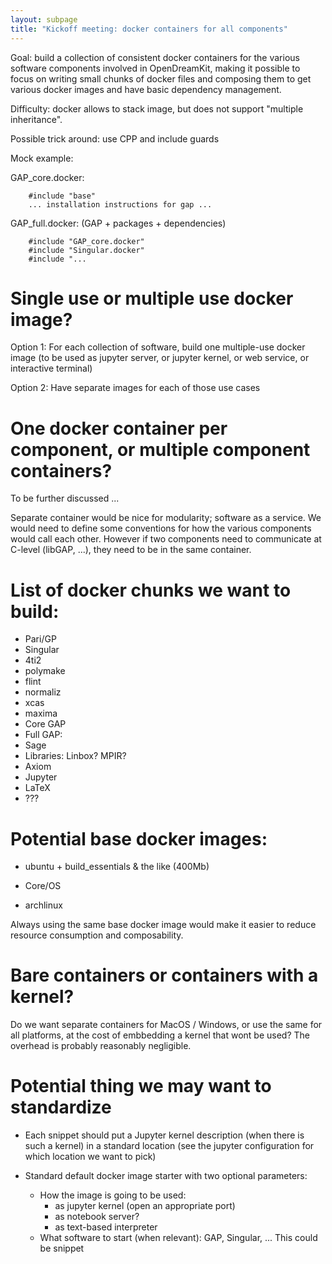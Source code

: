 ```yaml
---
layout: subpage
title: "Kickoff meeting: docker containers for all components"
---
```


Goal: build a collection of consistent docker containers for the
various software components involved in OpenDreamKit, making it
possible to focus on writing small chunks of docker files and
composing them to get various docker images and have basic dependency
management.

Difficulty: docker allows to stack image, but does not support
"multiple inheritance".

Possible trick around: use CPP and include guards

Mock example:

GAP_core.docker:

        #include "base"
        ... installation instructions for gap ...

GAP_full.docker: (GAP + packages + dependencies)

        #include "GAP_core.docker"
        #include "Singular.docker"
        #include "...

# Single use or multiple use docker image?

Option 1: For each collection of software, build one multiple-use
docker image (to be used as jupyter server, or jupyter kernel, or web
service, or interactive terminal)

Option 2: Have separate images for each of those use cases

# One docker container per component, or multiple component containers?

To be further discussed ...

Separate container would be nice for modularity; software as a
service. We would need to define some conventions for how the various
components would call each other. However if two components need to
communicate at C-level (libGAP, ...), they need to be in the same
container.

# List of docker chunks we want to build:

- Pari/GP
- Singular
- 4ti2
- polymake
- flint
- normaliz
- xcas
- maxima
- Core GAP
- Full GAP:
- Sage
- Libraries: Linbox? MPIR?
- Axiom
- Jupyter
- LaTeX
- ???

# Potential base docker images:

- ubuntu + build_essentials & the like (400Mb)

- Core/OS
- archlinux

Always using the same base docker image would make it easier to reduce
resource consumption and composability.

# Bare containers or containers with a kernel?

Do we want separate containers for MacOS / Windows, or use the same
for all platforms, at the cost of embbedding a kernel that wont be
used? The overhead is probably reasonably negligible.

# Potential thing we may want to standardize

- Each snippet should put a Jupyter kernel description (when there is such a kernel) in a standard location
  (see the jupyter configuration for which location we want to pick)

- Standard default docker image starter with two optional parameters:
  - How the image is going to be used:
    - as jupyter kernel (open an appropriate port)
    - as notebook server?
    - as text-based interpreter
  - What software to start (when relevant): GAP, Singular, ...
  This could be snippet
